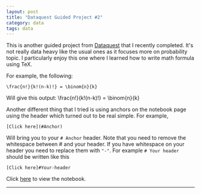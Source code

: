 ```yaml
---
layout: post
title: "Dataquest Guided Project #2"
category: data
tags: data
---
```

This is another guided project from [Dataquest](dataquest.io) that I recently completed.
It's not really data heavy like the usual ones as it focuses more on probability topic.
I particularly enjoy this one where I learned how to write math formula using TeX.

For example, the following:
```
\frac{n!}{k!(n-k)!} = \binom{n}{k}
```
Will give this output:
\frac{n!}{k!(n-k)!} = \binom{n}{k}

Another different thing that I tried is using anchors on the notebook page using the header which turned out to be real simple.
For example,
```
[Click here](#Anchor)
```
Will bring you to your ```# Anchor``` header. Note that you need to remove the whitespace between # and your header. If you have whitespace on your header you need to replace them with ```"-"```. For example ```# Your header``` should be written like this
```
[Click here]#Your-header
```

Click [here](https://nbviewer.jupyter.org/github/Ezral/guided_project/blob/master/Mobile%20App%20for%20Lottery%20Addiction.ipynb) to view the notebook.

---
